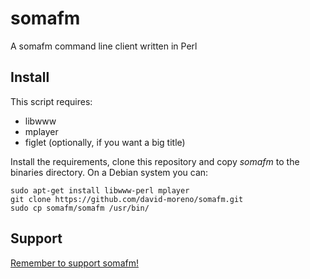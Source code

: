 # somafm

A somafm command line client written in Perl

Install
-------

This script requires:

* libwww
* mplayer
* figlet (optionally, if you want a big title)

Install the requirements, clone this repository and copy *somafm* to the binaries directory.
On a Debian system you can:

    sudo apt-get install libwww-perl mplayer
    git clone https://github.com/david-moreno/somafm.git
    sudo cp somafm/somafm /usr/bin/

Support
-------

[Remember to support somafm!](http://somafm.com/)
